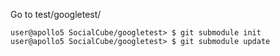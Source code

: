 Go to test/googletest/
```
user@apollo5 SocialCube/googletest> $ git submodule init
user@apollo5 SocialCube/googletest> $ git submodule update
```
